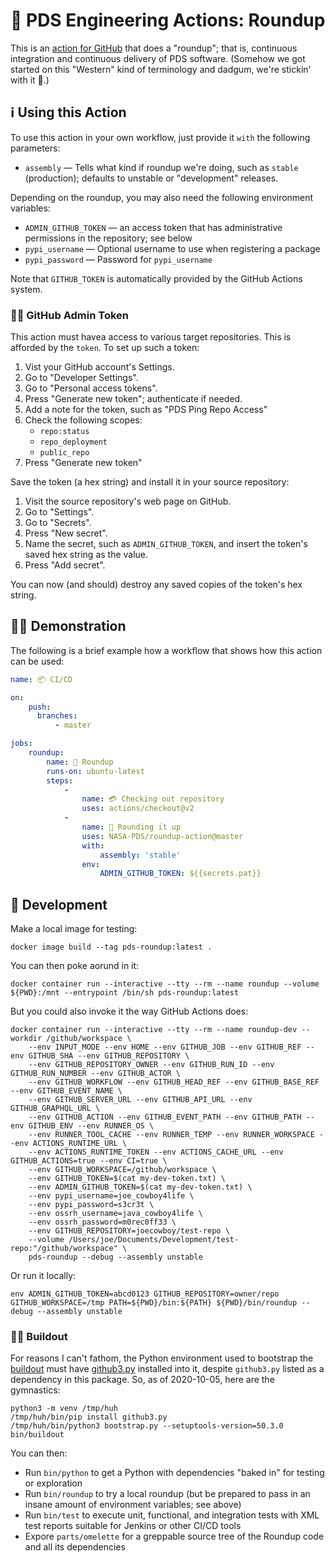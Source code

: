 # 🤠 PDS Engineering Actions: Roundup

This is an [action for GitHub](https://github.com/features/actions) that does a "roundup"; that is, continuous integration and continuous delivery of PDS software. (Somehow we got started on this "Western" kind of terminology and dadgum, we're stickin' with it 🤠.)


## ℹ️ Using this Action

To use this action in your own workflow, just provide it `with` the following parameters:

-   `assembly` — Tells what kind if roundup we're doing, such as `stable` (production); defaults to unstable or "development" releases.

Depending on the roundup, you may also need the following environment variables:

-   `ADMIN_GITHUB_TOKEN` — an access token that has administrative permissions in the repository; see below
-   `pypi_username` — Optional username to use when registering a package
-   `pypi_password` — Password for `pypi_username`

Note that `GITHUB_TOKEN` is automatically provided by the GitHub Actions system.


### 👮‍♂️ GitHub Admin Token

This action must havea access to various target repositories. This is afforded by the `token`. To set up such a token:

1.   Vist your GitHub account's Settings.
2.   Go to "Developer Settings".
3.   Go to "Personal access tokens".
4.   Press "Generate new token"; authenticate if needed.
5.   Add a note for the token, such as "PDS Ping Repo Access"
6.   Check the following scopes:
        -   `repo:status`
        -   `repo_deployment`
        -   `public_repo`
7. Press "Generate new token"

Save the token (a hex string) and install it in your source repository:

1.   Visit the source repository's web page on GitHub.
2.   Go to "Settings".
3.   Go to "Secrets".
4.   Press "New secret".
5.   Name the secret, such as `ADMIN_GITHUB_TOKEN`, and insert the token's saved hex string as the value.
6.   Press "Add secret".

You can now (and should) destroy any saved copies of the token's hex string.



## 💁‍♀️ Demonstration

The following is a brief example how a workflow that shows how this action can be used:

```yaml
name: 📦 CI/CD

on:
    push:
      branches:
          - master

jobs:
    roundup:
        name: 🤠 Roundup
        runs-on: ubuntu-latest
        steps:
            - 
                name: 💳 Checking out repository
                uses: actions/checkout@v2
            -
                name: 🐄 Rounding it up
                uses: NASA-PDS/roundup-action@master
                with:
                    assembly: 'stable'
                env:
                    ADMIN_GITHUB_TOKEN: ${{secrets.pat}}
```


## 🔧 Development

Make a local image for testing:

    docker image build --tag pds-roundup:latest .

You can then poke aorund in it:

    docker container run --interactive --tty --rm --name roundup --volume ${PWD}:/mnt --entrypoint /bin/sh pds-roundup:latest

But you could also invoke it the way GitHub Actions does:

    docker container run --interactive --tty --rm --name roundup-dev --workdir /github/workspace \
        --env INPUT_MODE --env HOME --env GITHUB_JOB --env GITHUB_REF --env GITHUB_SHA --env GITHUB_REPOSITORY \
        --env GITHUB_REPOSITORY_OWNER --env GITHUB_RUN_ID --env GITHUB_RUN_NUMBER --env GITHUB_ACTOR \
        --env GITHUB_WORKFLOW --env GITHUB_HEAD_REF --env GITHUB_BASE_REF --env GITHUB_EVENT_NAME \
        --env GITHUB_SERVER_URL --env GITHUB_API_URL --env GITHUB_GRAPHQL_URL \
        --env GITHUB_ACTION --env GITHUB_EVENT_PATH --env GITHUB_PATH --env GITHUB_ENV --env RUNNER_OS \
        --env RUNNER_TOOL_CACHE --env RUNNER_TEMP --env RUNNER_WORKSPACE --env ACTIONS_RUNTIME_URL \
        --env ACTIONS_RUNTIME_TOKEN --env ACTIONS_CACHE_URL --env GITHUB_ACTIONS=true --env CI=true \
        --env GITHUB_WORKSPACE=/github/workspace \
        --env GITHUB_TOKEN=$(cat my-dev-token.txt) \
        --env ADMIN_GITHUB_TOKEN=$(cat my-dev-token.txt) \
        --env pypi_username=joe_cowboy4life \
        --env pypi_password=s3cr3t \
        --env ossrh_username=java_cowboy4life \
        --env ossrh_password=m0rec0ff33 \
        --env GITHUB_REPOSITORY=joecowboy/test-repo \
        --volume /Users/joe/Documents/Development/test-repo:"/github/workspace" \
        pds-roundup --debug --assembly unstable

Or run it locally:

    env ADMIN_GITHUB_TOKEN=abcd0123 GITHUB_REPOSITORY=owner/repo GITHUB_WORKSPACE=/tmp PATH=${PWD}/bin:${PATH} ${PWD}/bin/roundup --debug --assembly unstable


### 🤷‍♀️ Buildout

For reasons I can't fathom, the Python environment used to bootstrap the [buildout](http://buildout.org/) must have [github3.py](https://pypi.org/project/github3.py/) installed into it, despite `github3.py` listed as a dependency in this package. So, as of 2020-10-05, here are the gymnastics:

```console
python3 -m venv /tmp/huh
/tmp/huh/bin/pip install github3.py
/tmp/huh/bin/python3 bootstrap.py --setuptools-version=50.3.0
bin/buildout
```

You can then:

- Run `bin/python` to get a Python with dependencies "baked in" for testing or exploration
- Run `bin/roundup` to try a local roundup (but be prepared to pass in an insane amount of environment variables; see above)
- Run `bin/test` to execute unit, functional, and integration tests with XML test reports suitable for Jenkins or other CI/CD tools
- Expore `parts/omelette` for a greppable source tree of the Roundup code and all its dependencies



